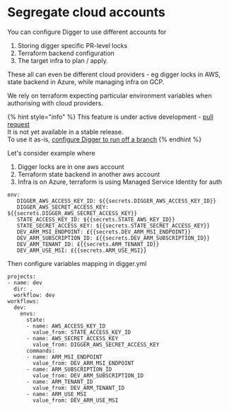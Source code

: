# Segregate cloud accounts

You can configure Digger to use different accounts for&#x20;

1. Storing digger specific PR-level locks
2. Terraform backend configuration
3. The target infra to plan / apply.

These all can even be different cloud providers - eg digger locks in AWS, state backend in Azure,  while managing infra on GCP.

We rely on terraform expecting particular environment variables when authorising with cloud providers.

{% hint style="info" %}
This feature is under active development - [pull request](https://github.com/diggerhq/digger/pull/209)\
It is not yet available in a stable release.\
To use it as-is, [configure Digger to run off a branch](https://docs.digger.dev/configuration/versioning)
{% endhint %}

Let's consider example where

1. Digger locks are in one aws account
2. Terraform state backend in another aws account
3. Infra is on Azure, terraform is using Managed Service Identity for auth

```
env:
   DIGGER_AWS_ACCESS_KEY_ID: ${{secrets.DIGGER_AWS_ACCESS_KEY_ID}}
   DIGGER_AWS_SECRET_ACCESS_KEY: ${{secrets.DIGGER_AWS_SECRET_ACCESS_KEY}}
   STATE_ACCESS_KEY_ID: ${{secrets.STATE_AWS_KEY_ID}}
   STATE_SECRET_ACCESS_KEY: ${{secrets.STATE_SECRET_ACCESS_KEY}}
   DEV_ARM_MSI_ENDPOINT: £{{secrets.DEV_ARM_MSI_ENDPOINT}}
   DEV_ARM_SUBSCRIPTION_ID: £{{secrets.DEV_ARM_SUBSCRIPTION_ID}}
   DEV_ARM_TENANT_ID: £{{secrets.ARM_TENANT_ID}}
   DEV_ARM_USE_MSI: £{{secrets.ARM_USE_MSI}}
```

Then configure variables mapping in digger.yml

```
projects:
- name: dev
  dir: .
  workflow: dev
workflows:
  dev:
    envs:
      state:
      - name: AWS_ACCESS_KEY_ID
        value_from: STATE_ACCESS_KEY_ID
      - name: AWS_SECRET_ACCESS_KEY
        value_from: DIGGER_AWS_SECRET_ACCESS_KEY
      commands:
      - name: ARM_MSI_ENDPOINT
        value_from: DEV_ARM_MSI_ENDPOINT
      - name: ARM_SUBSCRIPTION_ID
        value_from: DEV_ARM_SUBSCRIPTION_ID
      - name: ARM_TENANT_ID
        value_from: DEV_ARM_TENANT_ID
      - name: ARM_USE_MSI
        value_from: DEV_ARM_USE_MSI
```
